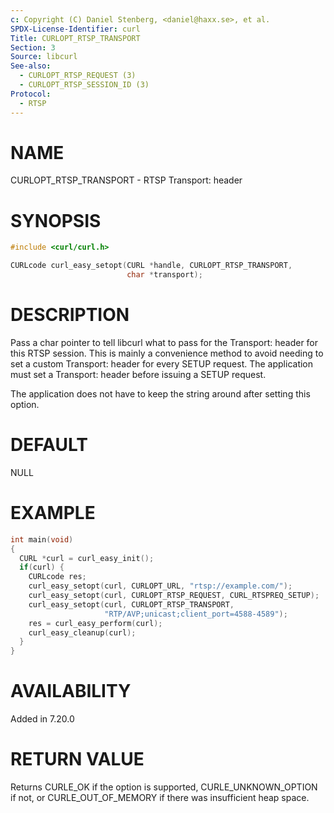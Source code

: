 ```yaml
---
c: Copyright (C) Daniel Stenberg, <daniel@haxx.se>, et al.
SPDX-License-Identifier: curl
Title: CURLOPT_RTSP_TRANSPORT
Section: 3
Source: libcurl
See-also:
  - CURLOPT_RTSP_REQUEST (3)
  - CURLOPT_RTSP_SESSION_ID (3)
Protocol:
  - RTSP
---
```


# NAME

CURLOPT_RTSP_TRANSPORT - RTSP Transport: header

# SYNOPSIS

~~~c
#include <curl/curl.h>

CURLcode curl_easy_setopt(CURL *handle, CURLOPT_RTSP_TRANSPORT,
                          char *transport);
~~~

# DESCRIPTION

Pass a char pointer to tell libcurl what to pass for the Transport: header for
this RTSP session. This is mainly a convenience method to avoid needing to set
a custom Transport: header for every SETUP request. The application must set a
Transport: header before issuing a SETUP request.

The application does not have to keep the string around after setting this
option.

# DEFAULT

NULL

# EXAMPLE

~~~c
int main(void)
{
  CURL *curl = curl_easy_init();
  if(curl) {
    CURLcode res;
    curl_easy_setopt(curl, CURLOPT_URL, "rtsp://example.com/");
    curl_easy_setopt(curl, CURLOPT_RTSP_REQUEST, CURL_RTSPREQ_SETUP);
    curl_easy_setopt(curl, CURLOPT_RTSP_TRANSPORT,
                     "RTP/AVP;unicast;client_port=4588-4589");
    res = curl_easy_perform(curl);
    curl_easy_cleanup(curl);
  }
}
~~~

# AVAILABILITY

Added in 7.20.0

# RETURN VALUE

Returns CURLE_OK if the option is supported, CURLE_UNKNOWN_OPTION if not, or
CURLE_OUT_OF_MEMORY if there was insufficient heap space.
